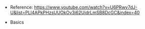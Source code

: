 - Reference: https://www.youtube.com/watch?v=U6PRwv7dJ-U&list=PLl4APkPHzsUUOkOv3i62UidrLmSB8DcGC&index=40

- Basics 
